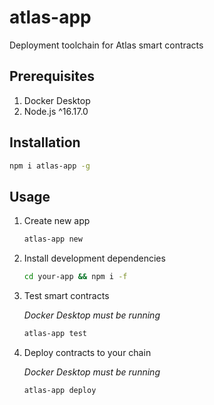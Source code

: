 # atlas-app
Deployment toolchain for Atlas smart contracts

## Prerequisites
1. Docker Desktop
2. Node.js ^16.17.0

## Installation
```sh
npm i atlas-app -g
```
## Usage
1. Create new app
    ```sh
    atlas-app new
    ```

2. Install development dependencies 
    ```sh
    cd your-app && npm i -f
    ```

3. Test smart contracts

    *Docker Desktop must be running*
    ```sh
    atlas-app test
    ```

3. Deploy contracts to your chain

    *Docker Desktop must be running*
    ```sh
    atlas-app deploy
    ```
